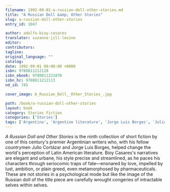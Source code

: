 ```yaml
---
filename: 1992-09-01-a-russian-doll-other-stories.md
title: "A Russian Doll &amp; Other Stories"
slug: a-russian-doll-other-stories
entry_id: 1047

author: adolfo-bioy-casares
translator: suzanne-jill-levine
editor: 
contributors: 
tagline: 
original_language: ""
catalog: 
date: 1992-09-01 00:00:00 +0000 
isbn: 9780811212120
isbn_ebook: 9780811221870
isbn_hc: 9780811212113
nd_id: 745

cover_image: A_Russian_Doll__Other_Stories_.jpg

path: /book/a-russian-doll-other-stories
layout: book
category: Stories Fiction
categories: ['Stories']
tags: ['Argentina', 'Argentine literature', 'Jorge Luis Borges', 'Julio Cortazar', 'Latin America', 'Latin American writer', 'Psychological', 'Short stories', 'South American novelist', 'Spanish', 'Translation from Spanish']
---
```

*A Russian Doll and Other Stories* is the ninth collection of short fiction by one of this century's premier Argentinian writers who, with his fellow countrymen Julio Cortázar and Jorge Luis Borges, helped change the world's perception of Latin American literature. Bioy Casares's narratives are elegant and urbane, his style precise and streamlined, as he paces his characters through seriocomic traps of fate––ensnared by love, impelled by lust, ambition, or plain greed, even metamorphosed by pharmaceuticals. These are not stories in a psychological mode but like the image of the Russian doll of the title piece are carefully wrought congeries of intractable selves within selves.





